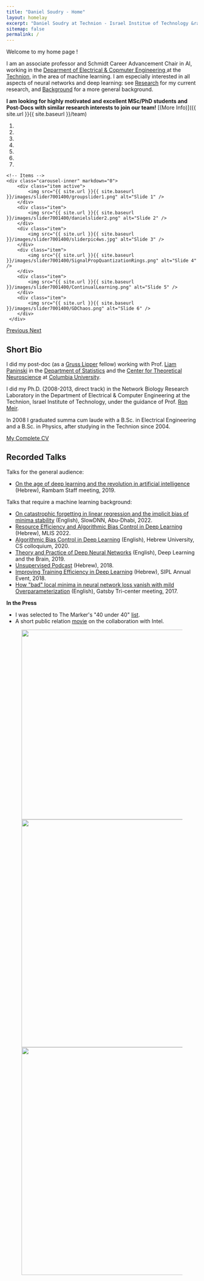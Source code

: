 ```yaml
---
title: "Daniel Soudry - Home"
layout: homelay
excerpt: "Daniel Soudry at Technion - Israel Institue of Technology &rarr"
sitemap: false
permalink: /
---
```

Welcome to my home page !

I am an associate professor and Schmidt Career Advancement Chair in AI, working in the [Deparment of Electrical & Copmuter Engineering ](https://ece.technion.ac.il/) at the [Technion](https://www.technion.ac.il/en/home-2/), in the area of machine learning. I am especially interested in all aspects of neural networks and deep learning: see [Research](research) for my current research, and [Background](background) for a more general background. 

 **I am looking for highly motivated and excellent MSc/PhD students and Post-Docs with similar research interests to join our team!** [(More Info)]({{ site.url }}{{ site.baseurl }}/team) 

<div markdown="0" id="carousel" class="carousel slide" data-ride="carousel" data-interval="4000" data-pause="hover" >
    <!-- Menu -->
    <ol class="carousel-indicators">
        <li data-target="#carousel" data-slide-to="0" class="active"></li>
        <li data-target="#carousel" data-slide-to="1"></li>
        <li data-target="#carousel" data-slide-to="2"></li>
        <li data-target="#carousel" data-slide-to="3"></li>
        <li data-target="#carousel" data-slide-to="4"></li>
        <li data-target="#carousel" data-slide-to="5"></li>
        <li data-target="#carousel" data-slide-to="6"></li>    
    </ol>

    <!-- Items -->
    <div class="carousel-inner" markdown="0">
        <div class="item active">
            <img src="{{ site.url }}{{ site.baseurl }}/images/slider7001400/groupslider1.png" alt="Slide 1" />
        </div>
        <div class="item">
            <img src="{{ site.url }}{{ site.baseurl }}/images/slider7001400/danielslider2.png" alt="Slide 2" />
        </div>
        <div class="item">
            <img src="{{ site.url }}{{ site.baseurl }}/images/slider7001400/sliderpic4ws.jpg" alt="Slide 3" />
        </div>
        <div class="item">
            <img src="{{ site.url }}{{ site.baseurl }}/images/slider7001400/SignalPropQuantizationRings.png" alt="Slide 4" />
        </div>
        <div class="item">
            <img src="{{ site.url }}{{ site.baseurl }}/images/slider7001400/ContinualLearning.png" alt="Slide 5" />
        </div>
        <div class="item">
            <img src="{{ site.url }}{{ site.baseurl }}/images/slider7001400/GDChaos.png" alt="Slide 6" />
        </div>
     </div>
  <a class="left carousel-control" href="#carousel" role="button" data-slide="prev">
    <span class="glyphicon glyphicon-chevron-left" aria-hidden="true"></span>
    <span class="sr-only">Previous</span>
  </a>
  <a class="right carousel-control" href="#carousel" role="button" data-slide="next">
    <span class="glyphicon glyphicon-chevron-right" aria-hidden="true"></span>
    <span class="sr-only">Next</span>
  </a>
</div>

## Short Bio

I did my post-doc (as a [Gruss Lipper](https://eglcf.org/) fellow) working with Prof. [Liam Paninski](http://www.stat.columbia.edu/~liam/) in the [Department of Statistics](https://stat.columbia.edu/) and the [Center for Theoretical Neuroscience](https://ctn.zuckermaninstitute.columbia.edu/) at [Columbia University](https://www.columbia.edu/).

I did my Ph.D. (2008-2013, direct track) in the Network Biology Research Laboratory in the Department of Electrical & Computer Engineering at the Technion, Israel Institute of Technology, under the guidance of Prof. [Ron Meir](https://ronmeir.net.technion.ac.il/).

In 2008 I graduated summa cum laude with a B.Sc. in Electrical Engineering and a B.Sc. in Physics, after studying in the Technion since 2004.

[My Complete CV](https://www.dropbox.com/scl/fi/meeb90dlqii5fdbpdz3uy/CV-Daniel-Soudry.pdf?rlkey=c8jtugouhozqxdx1gmcv24tiy&dl=0)

## Recorded Talks

Talks for the general audience:

- [On the age of deep learning and the revolution in artificial intelligence](https://www.youtube.com/watch?v=MJ1w4ne3F3I) (Hebrew), Rambam Staff meeting, 2019.
  
Talks that require a machine learning background:

- [On catastrophic forgetting in linear regression and the implicit bias of minima stability](https://www.youtube.com/watch?v=FlXSWTgTAng&t=1319s) (English), SlowDNN, Abu-Dhabi, 2022.
- [Resource Efficiency and Algorithmic Bias Control in Deep Learning](https://www.youtube.com/watch?v=GYwJzVWkIVU) (Hebrew), MLIS 2022.
- [Algorithmic Bias Control in Deep Learning](https://www.youtube.com/watch?v=H_jnKJ-dkjo) (English), Hebrew University, CS colloquium, 2020.
- [Theory and Practice of Deep Neural Networks](https://www.youtube.com/watch?v=Gn5VNZugT_w&list=PLYq7WW565SZgQvXsi0KsaP2wa221-JYzv&t=1564s) (English), Deep Learning and the Brain, 2019.
- [Unsupervised Podcast](https://www.themarker.com/techblogs/unsupervised/2019-02-07/ty-article/0000017f-f89c-d2d5-a9ff-f89c22f30000) (Hebrew), 2018.
- [Improving Training Efficiency in Deep Learning](https://www.youtube.com/watch?v=CaKlcxyBRP8&t=1s) (Hebrew), SIPL Annual Event, 2018.
- [How "bad" local minima in neural network loss vanish with mild Overparameterization](https://www.youtube.com/watch?v=wagG1MfqPD0) (English), Gatsby Tri-center meeting, 2017.

**In the Press**
- I was selected to The Marker's "40 under 40" [list](https://www.themarker.com/magazine/2021-11-08/ty-article-static-ext/0000017f-f0a8-d497-a1ff-f2a8f8d20000).
- A short public relation [movie](https://www.youtube.com/watch?v=PYCBZl4MdP0) on the collaboration with Intel.

<figure class="fourth">
  <img src="{{ site.url }}{{ site.baseurl }}/images/logopic/Technion_logo_2.png" style="width: 500px">
  <img src="{{ site.url }}{{ site.baseurl }}/images/logopic/EElogo.png" style="width: 600px">
  <img src="{{ site.url }}{{ site.baseurl }}/images/logopic/LogoNBRL.jpg" style="width: 600px">
</figure>
